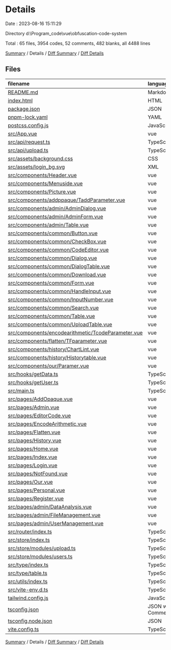 # Details

Date : 2023-08-16 15:11:29

Directory d:\\Program_code\\vue\\obfuscation-code-system

Total : 65 files,  3954 codes, 52 comments, 482 blanks, all 4488 lines

[Summary](results.md) / Details / [Diff Summary](diff.md) / [Diff Details](diff-details.md)

## Files
| filename | language | code | comment | blank | total |
| :--- | :--- | ---: | ---: | ---: | ---: |
| [README.md](/README.md) | Markdown | 9 | 0 | 6 | 15 |
| [index.html](/index.html) | HTML | 13 | 0 | 1 | 14 |
| [package.json](/package.json) | JSON | 36 | 0 | 1 | 37 |
| [pnpm-lock.yaml](/pnpm-lock.yaml) | YAML | 1,792 | 0 | 222 | 2,014 |
| [postcss.config.js](/postcss.config.js) | JavaScript | 6 | 0 | 1 | 7 |
| [src/App.vue](/src/App.vue) | vue | 12 | 0 | 4 | 16 |
| [src/api/request.ts](/src/api/request.ts) | TypeScript | 24 | 0 | 5 | 29 |
| [src/api/upload.ts](/src/api/upload.ts) | TypeScript | 26 | 4 | 3 | 33 |
| [src/assets/background.css](/src/assets/background.css) | CSS | 6 | 0 | 0 | 6 |
| [src/assets/login_bg.svg](/src/assets/login_bg.svg) | XML | 22 | 4 | 7 | 33 |
| [src/components/Header.vue](/src/components/Header.vue) | vue | 17 | 0 | 1 | 18 |
| [src/components/Menuside.vue](/src/components/Menuside.vue) | vue | 87 | 0 | 8 | 95 |
| [src/components/Picture.vue](/src/components/Picture.vue) | vue | 60 | 0 | 2 | 62 |
| [src/components/addppaque/TaddParameter.vue](/src/components/addppaque/TaddParameter.vue) | vue | 115 | 0 | 6 | 121 |
| [src/components/admin/AdminDialog.vue](/src/components/admin/AdminDialog.vue) | vue | 37 | 0 | 1 | 38 |
| [src/components/admin/AdminForm.vue](/src/components/admin/AdminForm.vue) | vue | 41 | 1 | 4 | 46 |
| [src/components/admin/Table.vue](/src/components/admin/Table.vue) | vue | 35 | 1 | 5 | 41 |
| [src/components/common/Button.vue](/src/components/common/Button.vue) | vue | 11 | 0 | 4 | 15 |
| [src/components/common/CheckBox.vue](/src/components/common/CheckBox.vue) | vue | 28 | 0 | 4 | 32 |
| [src/components/common/CodeEditor.vue](/src/components/common/CodeEditor.vue) | vue | 77 | 0 | 5 | 82 |
| [src/components/common/Dialog.vue](/src/components/common/Dialog.vue) | vue | 81 | 0 | 5 | 86 |
| [src/components/common/DialogTable.vue](/src/components/common/DialogTable.vue) | vue | 14 | 0 | 2 | 16 |
| [src/components/common/Download.vue](/src/components/common/Download.vue) | vue | 8 | 0 | 5 | 13 |
| [src/components/common/Form.vue](/src/components/common/Form.vue) | vue | 43 | 2 | 4 | 49 |
| [src/components/common/HandleInput.vue](/src/components/common/HandleInput.vue) | vue | 37 | 0 | 7 | 44 |
| [src/components/common/InputNumber.vue](/src/components/common/InputNumber.vue) | vue | 17 | 0 | 5 | 22 |
| [src/components/common/Search.vue](/src/components/common/Search.vue) | vue | 24 | 0 | 4 | 28 |
| [src/components/common/Table.vue](/src/components/common/Table.vue) | vue | 15 | 0 | 5 | 20 |
| [src/components/common/UploadTable.vue](/src/components/common/UploadTable.vue) | vue | 88 | 2 | 12 | 102 |
| [src/components/encodearithmetic/TcodeParameter.vue](/src/components/encodearithmetic/TcodeParameter.vue) | vue | 24 | 0 | 3 | 27 |
| [src/components/flatten/TFparameter.vue](/src/components/flatten/TFparameter.vue) | vue | 22 | 0 | 4 | 26 |
| [src/components/history/ChartLint.vue](/src/components/history/ChartLint.vue) | vue | 60 | 0 | 7 | 67 |
| [src/components/history/Historytable.vue](/src/components/history/Historytable.vue) | vue | 73 | 1 | 5 | 79 |
| [src/components/our/Paramer.vue](/src/components/our/Paramer.vue) | vue | 42 | 0 | 6 | 48 |
| [src/hooks/getData.ts](/src/hooks/getData.ts) | TypeScript | 60 | 0 | 7 | 67 |
| [src/hooks/getUser.ts](/src/hooks/getUser.ts) | TypeScript | 79 | 1 | 6 | 86 |
| [src/main.ts](/src/main.ts) | TypeScript | 13 | 0 | 2 | 15 |
| [src/pages/AddOpaque.vue](/src/pages/AddOpaque.vue) | vue | 13 | 0 | 3 | 16 |
| [src/pages/Admin.vue](/src/pages/Admin.vue) | vue | 51 | 1 | 6 | 58 |
| [src/pages/EditorCode.vue](/src/pages/EditorCode.vue) | vue | 12 | 0 | 3 | 15 |
| [src/pages/EncodeArithmetic.vue](/src/pages/EncodeArithmetic.vue) | vue | 13 | 0 | 3 | 16 |
| [src/pages/Flatten.vue](/src/pages/Flatten.vue) | vue | 13 | 0 | 4 | 17 |
| [src/pages/History.vue](/src/pages/History.vue) | vue | 12 | 0 | 5 | 17 |
| [src/pages/Home.vue](/src/pages/Home.vue) | vue | 17 | 0 | 3 | 20 |
| [src/pages/Index.vue](/src/pages/Index.vue) | vue | 11 | 0 | 4 | 15 |
| [src/pages/Login.vue](/src/pages/Login.vue) | vue | 60 | 1 | 6 | 67 |
| [src/pages/NotFound.vue](/src/pages/NotFound.vue) | vue | 9 | 0 | 4 | 13 |
| [src/pages/Our.vue](/src/pages/Our.vue) | vue | 12 | 0 | 4 | 16 |
| [src/pages/Personal.vue](/src/pages/Personal.vue) | vue | 96 | 1 | 6 | 103 |
| [src/pages/Register.vue](/src/pages/Register.vue) | vue | 67 | 6 | 19 | 92 |
| [src/pages/admin/DataAnalysis.vue](/src/pages/admin/DataAnalysis.vue) | vue | 7 | 0 | 4 | 11 |
| [src/pages/admin/FileManagement.vue](/src/pages/admin/FileManagement.vue) | vue | 81 | 0 | 5 | 86 |
| [src/pages/admin/UserManagement.vue](/src/pages/admin/UserManagement.vue) | vue | 103 | 2 | 5 | 110 |
| [src/router/index.ts](/src/router/index.ts) | TypeScript | 66 | 14 | 4 | 84 |
| [src/store/index.ts](/src/store/index.ts) | TypeScript | 3 | 0 | 1 | 4 |
| [src/store/modules/upload.ts](/src/store/modules/upload.ts) | TypeScript | 16 | 0 | 1 | 17 |
| [src/store/modules/users.ts](/src/store/modules/users.ts) | TypeScript | 12 | 0 | 1 | 13 |
| [src/type/index.ts](/src/type/index.ts) | TypeScript | 14 | 0 | 1 | 15 |
| [src/type/table.ts](/src/type/table.ts) | TypeScript | 32 | 0 | 1 | 33 |
| [src/utils/index.ts](/src/utils/index.ts) | TypeScript | 10 | 0 | 4 | 14 |
| [src/vite-env.d.ts](/src/vite-env.d.ts) | TypeScript | 0 | 1 | 1 | 2 |
| [tailwind.config.js](/tailwind.config.js) | JavaScript | 10 | 1 | 2 | 13 |
| [tsconfig.json](/tsconfig.json) | JSON with Comments | 20 | 3 | 1 | 24 |
| [tsconfig.node.json](/tsconfig.node.json) | JSON | 9 | 0 | 1 | 10 |
| [vite.config.ts](/vite.config.ts) | TypeScript | 31 | 6 | 1 | 38 |

[Summary](results.md) / Details / [Diff Summary](diff.md) / [Diff Details](diff-details.md)